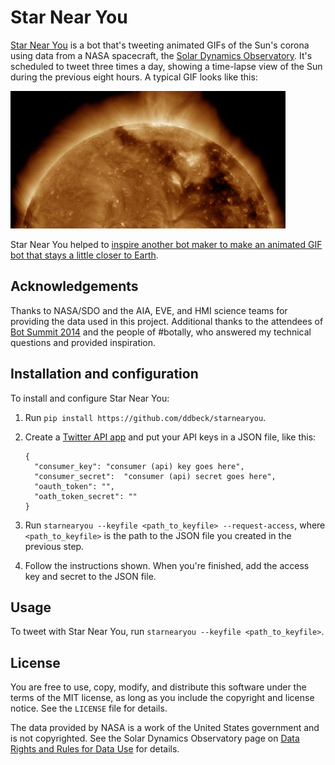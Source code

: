 Star Near You
=============

[Star Near You](https://twitter.com/starnearyou) is a bot that's tweeting animated GIFs of the Sun's corona using data from a NASA spacecraft, the [Solar Dynamics Observatory](http://sdo.gsfc.nasa.gov/). It's scheduled to tweet three times a day, showing a time-lapse view of the Sun during the previous eight hours. A typical GIF looks like this:

![](sample.gif)

Star Near You helped to [inspire another bot maker to make an animated GIF bot that stays a little closer to Earth](http://52bots.tumblr.com/post/119334861589/14-rover-lapse-what-bot-that-keeps-up-with).


Acknowledgements
----------------

Thanks to NASA/SDO and the AIA, EVE, and HMI science teams for providing the data used in this project. Additional thanks to the attendees of [Bot Summit 2014](http://tinysubversions.com/botsummit/2014/) and the people of #botally, who answered my technical questions and provided inspiration.


Installation and configuration
------------------------------

To install and configure Star Near You:

  1. Run `pip install https://github.com/ddbeck/starnearyou`.
  2. Create a [Twitter API app](https://apps.twitter.com/) and put your API keys in a JSON file, like this:

     ```
     {
       "consumer_key": "consumer (api) key goes here",
       "consumer_secret":  "consumer (api) secret goes here",
       "oauth_token": "",
       "oath_token_secret": ""
     }
     ```
   
  3. Run `starnearyou --keyfile <path_to_keyfile> --request-access`, where `<path_to_keyfile>` is the path to the JSON file you created in the previous step.
  4. Follow the instructions shown. When you're finished, add the access key and secret to the JSON file.


Usage
-----

To tweet with Star Near You, run `starnearyou --keyfile <path_to_keyfile>`.


License
-------

You are free to use, copy, modify, and distribute this software under the terms of the MIT license, as long as you include the copyright and license notice. See the `LICENSE` file for details.

The data provided by NASA is a work of the United States government and is not copyrighted. See the Solar Dynamics Observatory page on [Data Rights and Rules for Data Use](http://sdo.gsfc.nasa.gov/data/rules.php) for details.
